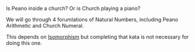 Is Peano inside a church? Or is Church playing a piano?

We will go through 4 forumlations of Natural Numbers, including Peano Arithmetic and Church Numeral.

This depends on [Isomorphism](https://www.codewars.com/kata/isomorphism) but completing that kata is not necessary for doing this one.